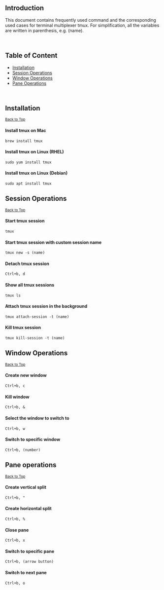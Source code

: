 ## Introduction
This document contains frequently used command and the corresponding used cases for terminal multiplexer tmux. For simplification, all the variables are written in parenthesis, e.g. (name).

&nbsp;
## Table of Content
* [Installation](#installation)
* [Session Operations](#session-operations)
* [Window Operations](#window-operations)
* [Pane Operations](#pane-operations)

&nbsp;
## Installation
<sub>[Back to Top](#introduction)</sub>
#### Install tmux on Mac
```
brew install tmux
```
#### Install tmux on Linux (RHEL)
```
sudo yum install tmux
```
#### Install tmux on Linux (Debian)
```
sudo apt install tmux
```

## Session Operations
<sub>[Back to Top](#introduction)</sub>
#### Start tmux session
```
tmux
```
#### Start tmux session with custom session name
```
tmux new -s (name)
```
#### Detach tmux session
```
Ctrl+b, d
```
#### Show all tmux sessions
```
tmux ls
```
#### Attach tmux session in the background
```
tmux attach-session -t (name)
```
#### Kill tmux session
```
tmux kill-session -t (name)
```

## Window Operations
<sub>[Back to Top](#introduction)</sub>
#### Create new window
```
Ctrl+b, c
```
#### Kill window
```
Ctrl+b, &
```
#### Select the window to switch to
```
Ctrl+b, w
```
#### Switch to specific window
```
Ctrl+b, (number)
```

## Pane operations
<sub>[Back to Top](#introduction)</sub>
#### Create vertical split
```
Ctrl+b, "
```
#### Create horizontal split
```
Ctrl+b, %
```
#### Close pane
```
Ctrl+b, x
```
#### Switch to specific pane
```
Ctrl+b, (arrow button)
```
#### Switch to next pane
```
Ctrl+b, o
```